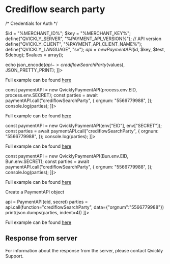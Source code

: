 # Crediflow search party

<include from="Snippets-PaymentAPI.md" element-id="snippet-header"></include>

<tabs>
    <tab title="%code-json%">
<code-block lang="json">
<![CDATA[
{
    "credentials": {
        "id": "%MERCHANT_ID%",
        "hash": "37f6956dc2b9182128cd9458992de0382de833bcafb16e8bb2912b33a4e1693d6708bad2513c5f1697738eba9ec26f390f06531784b98593d9735c187b7c020e",
        "version": "%PAYMENT_API_VERSION%",
        "client": "%PAYMENT_API_CLIENT_NAME%",
        "language": "sv",
        "time": 1714941716.363403
    },
    "data": {
        "orgnum": "5566779988"
    },
    "function": "crediflowSearchParty"
}
]]>
</code-block>
    </tab>

<tab title="%code-phplegacy%">
<code-block lang="PHP">
<![CDATA[
<?php
include('../PaymentAPI.php');
$test = true;
$debug = false;

/* Credentials for Auth */

$id = "%MERCHANT_ID%";
$key = "%MERCHANT_KEY%";
define("QVICKLY_SERVER", "%PAYMENT_API_VERSION%"); // API version
define("QVICKLY_CLIENT", "%PAYMENT_API_CLIENT_NAME%");
define("QVICKLY_LANGUAGE", "sv");
$api = new PaymentAPI($id, $key, $test, $debug);
$values = array();

echo json_encode($api->crediflowSearchParty($values), JSON_PRETTY_PRINT);
]]>
</code-block>

Full example can be found [here](https://github.com/Billmate/QvicklyAPISamples/blob/main/PHP.Legacy/examples/crediflowSearchParty.php)

</tab>

<tab title="%code-node%">
<code-block lang="javascript">
<![CDATA[
import { QvicklyPaymentAPI } from "../../PaymentAPI.js";

const paymentAPI = new QvicklyPaymentAPI(process.env.EID, process.env.SECRET);
const parties = await paymentAPI.call("crediflowSearchParty", {
    orgnum: "5566779988",
});
console.log(parties);
]]>
</code-block>

Full example can be found [here](https://github.com/Billmate/QvicklyAPISamples/blob/main/Node.JS/examples/PaymentAPI/crediflowSearchParty.js)

</tab>

<tab title="%code-deno%">
<code-block lang="javascript">
<![CDATA[
import {QvicklyPaymentAPI, env} from "../../PaymentAPI.ts";

const paymentAPI = new QvicklyPaymentAPI(env["EID"], env["SECRET"]);
const parties = await paymentAPI.call("crediflowSearchParty", {
    orgnum: "5566779988",
});
console.log(parties);
]]>
</code-block>

Full example can be found [here](https://github.com/Billmate/QvicklyAPISamples/blob/main/Deno/examples/PaymentAPI/crediflowSearchParty.ts)

</tab>

<tab title="%code-bun%">
<code-block lang="javascript">
<![CDATA[
import QvicklyPaymentAPI from "../../PaymentAPI";

const paymentAPI = new QvicklyPaymentAPI(Bun.env.EID, Bun.env.SECRET);
const parties = await paymentAPI.call("crediflowSearchParty", {
    orgnum: "5566779988",
});
console.log(parties);
]]>
</code-block>

Full example can be found [here](https://github.com/Billmate/QvicklyAPISamples/blob/main/Bun/examples/PaymentAPI/crediflowSearchParty.ts)

</tab>

  <tab title="%code-python%">
<code-block lang="Python">
<![CDATA[
from PaymentAPI import PaymentAPI

# Create a PaymentAPI object
api = PaymentAPI(eid, secret)
parties = api.call(function="crediflowSearchParty", data={"orgnum":"5566779988"})
print(json.dumps(parties, indent=4))
]]>
</code-block>

Full example can be found [here](https://github.com/Billmate/QvicklyAPISamples/blob/main/Python/examples/PaymentAPI/crediflowSearchParty.py)

  </tab>
</tabs>

## Response from server
For information about the response from the server, please contact Qvickly Support.


<include from="Snippets-Examples.md" element-id="snippet-footer"></include>